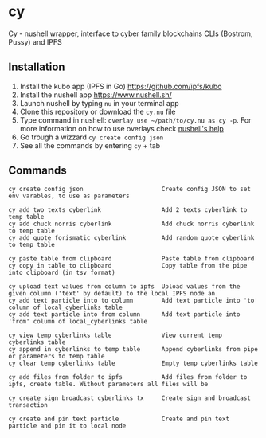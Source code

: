 # cy

Cy - nushell wrapper, interface to cyber family blockchains CLIs (Bostrom, Pussy) and IPFS

## Installation

1. Install the kubo app (IPFS in Go) https://github.com/ipfs/kubo
2. Install the nushell app https://www.nushell.sh/
3. Launch nushell by typing `nu` in your terminal app
4. Clone this repository or download the `cy.nu` file
5. Type command in nushell: `overlay use ~/path/to/cy.nu as cy -p`. For more information on how to use overlays check [nushell's help](https://www.nushell.sh/book/overlays.html)
6. Go trough a wizzard `cy create config json`
7. See all the commands by entering `cy` + tab

## Commands

```
cy create config json                      Create config JSON to set env varables, to use as parameters

cy add two texts cyberlink                 Add 2 texts cyberlink to temp table
cy add chuck norris cyberlink              Add chuck norris cyberlink to temp table
cy add quote forismatic cyberlink          Add random quote cyberlink to temp table

cy paste table from clipboard              Paste table from clipboard
cy copy in table to clipboard              Copy table from the pipe into clipboard (in tsv format)

cy upload text values from column to ipfs  Upload values from the given column ('text' by default) to the local IPFS node an
cy add text particle into to column        Add text particle into 'to' column of local_cyberlinks table
cy add text particle into from column      Add text particle into 'from' column of local_cyberlinks table

cy view temp cyberlinks table              View current temp cyberlinks table
cy append in cyberlinks to temp table      Append cyberlinks from pipe or parameters to temp table
cy clear temp cyberlinks table             Empty temp cyberlinks table

cy add files from folder to ipfs           Add files from folder to ipfs, create table. Without parameters all files will be

cy create sign broadcast cyberlinks tx     Create sign and broadcast transaction

cy create and pin text particle            Create and pin text particle and pin it to local node
```
